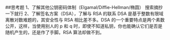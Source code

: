##思考题
1、了解其他公钥密码体制（Elgamal/Diffie-Hellman/椭圆）
搜索摘抄一下就行
2、了解签名方案（DSA），了解与 RSA 的联系
DSA 是基于整数有限域离散对数难题的，其安全性与 RSA 相比差不多。DSA 的一个重要特点是两个素数公开，这样，当使用别人的 p 和 q 时，即使不知道私钥，你也能确认它们是否是随机产生的，还是作了手脚。RSA 算法却做不到。
